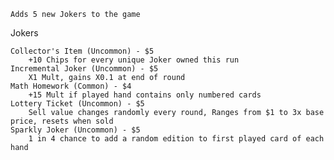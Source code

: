     Adds 5 new Jokers to the game

Jokers

    Collector's Item (Uncommon) - $5
        +10 Chips for every unique Joker owned this run
    Incremental Joker (Uncommon) - $5
        X1 Mult, gains X0.1 at end of round
    Math Homework (Common) - $4
        +15 Mult if played hand contains only numbered cards
    Lottery Ticket (Uncommon) - $5
        Sell value changes randomly every round, Ranges from $1 to 3x base price, resets when sold
    Sparkly Joker (Uncommon) - $5
        1 in 4 chance to add a random edition to first played card of each hand
